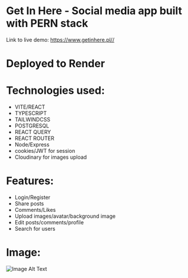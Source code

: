# Get In Here - Social media app built with PERN stack 

Link to live demo: https://www.getinhere.pl//

# Deployed to Render

# Technologies used:
- VITE/REACT
- TYPESCRIPT
- TAILWINDCSS
- POSTGRESQL
- REACT QUERY
- REACT ROUTER
- Node/Express
- cookies/JWT for session
- Cloudinary for images upload

# Features:
- Login/Register
- Share posts
- Comments/Likes
- Upload images/avatar/background image
- Edit posts/comments/profile
- Search for users

# Image:

![Image Alt Text](screenshot/weatherapp.png)
